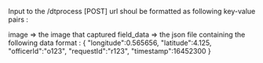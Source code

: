 Input to the /dtprocess [POST] url shoul be formatted as following key-value pairs :

image => the image that captured
field_data => the json file containing the following data format :
        {
            "longitude":0.565656,
            "latitude":4.125,
            "officerId":"o123",
            "requestId":"r123",
            "timestamp":16452300
            }